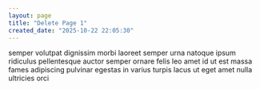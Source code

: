 ```yaml
---
layout: page
title: "Delete Page 1"
created_date: "2025-10-22 22:05:30"
---
```


semper volutpat dignissim morbi laoreet semper urna natoque ipsum ridiculus pellentesque auctor semper ornare felis leo amet id ut est massa fames adipiscing pulvinar egestas in varius turpis lacus ut eget amet nulla ultricies orci 
